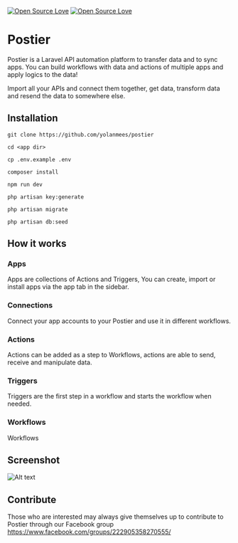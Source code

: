 [![Open Source Love](https://badges.frapsoft.com/os/gpl/gpl.svg?v=102)](https://github.com/ellerbrock/open-source-badge/)
[![Open Source Love](https://badges.frapsoft.com/os/v1/open-source.svg?v=102)](https://github.com/ellerbrock/open-source-badge/)
# Postier
Postier is a Laravel API automation platform to transfer data and to sync apps. You can build workflows with data and actions of multiple apps and apply logics to the data!

Import all your APIs and connect them together, get data, transform data and resend the data to somewhere else.


## Installation

`git clone https://github.com/yolanmees/postier`

`cd <app dir>`

`cp .env.example .env`


`composer install`


`npm run dev`

`php artisan key:generate`


`php artisan migrate`

`php artisan db:seed`


## How it works

### Apps
Apps are collections of Actions and Triggers, You can create, import or install apps via the app tab in the sidebar.

### Connections
Connect your app accounts to your Postier and use it in different workflows.

### Actions
Actions can be added as a step to Workflows, actions are able to send, receive and manipulate data.

### Triggers
Triggers are the first step in a workflow and starts the workflow when needed. 

### Workflows
Workflows




## Screenshot
![Alt text](public/screenshots/1.png)

## Contribute
Those who are interested may always give themselves up to contribute to Postier through our Facebook group
https://www.facebook.com/groups/222905358270555/
